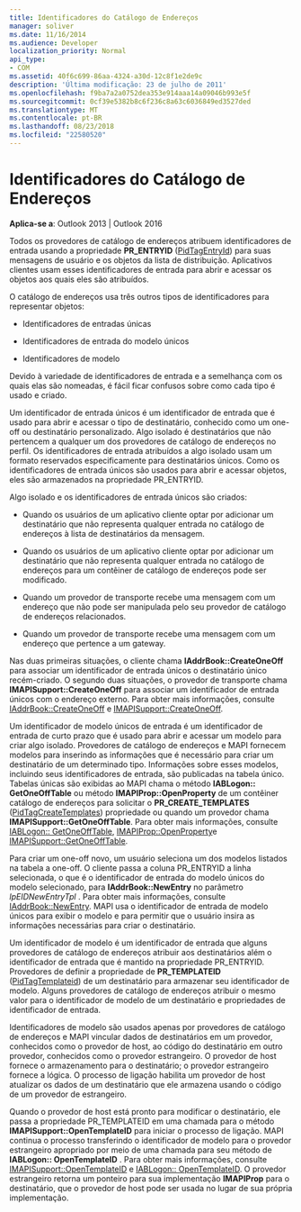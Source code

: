 ```yaml
---
title: Identificadores do Catálogo de Endereços
manager: soliver
ms.date: 11/16/2014
ms.audience: Developer
localization_priority: Normal
api_type:
- COM
ms.assetid: 40f6c699-86aa-4324-a30d-12c8f1e2de9c
description: 'Última modificação: 23 de julho de 2011'
ms.openlocfilehash: f9ba7a2a0752dea353e914aaa14a09046b993e5f
ms.sourcegitcommit: 0cf39e5382b8c6f236c8a63c6036849ed3527ded
ms.translationtype: MT
ms.contentlocale: pt-BR
ms.lasthandoff: 08/23/2018
ms.locfileid: "22580520"
---
```

# <a name="address-book-identifiers"></a>Identificadores do Catálogo de Endereços

  
  
**Aplica-se a**: Outlook 2013 | Outlook 2016 
  
Todos os provedores de catálogo de endereços atribuem identificadores de entrada usando a propriedade **PR_ENTRYID** ([PidTagEntryId](pidtagentryid-canonical-property.md)) para suas mensagens de usuário e os objetos da lista de distribuição. Aplicativos clientes usam esses identificadores de entrada para abrir e acessar os objetos aos quais eles são atribuídos.
  
O catálogo de endereços usa três outros tipos de identificadores para representar objetos:
  
- Identificadores de entradas únicas
    
- Identificadores de entrada do modelo únicos
    
- Identificadores de modelo
    
Devido à variedade de identificadores de entrada e a semelhança com os quais elas são nomeadas, é fácil ficar confusos sobre como cada tipo é usado e criado. 
  
Um identificador de entrada únicos é um identificador de entrada que é usado para abrir e acessar o tipo de destinatário, conhecido como um one-off ou destinatário personalizado. Algo isolado é destinatários que não pertencem a qualquer um dos provedores de catálogo de endereços no perfil. Os identificadores de entrada atribuídos a algo isolado usam um formato reservados especificamente para destinatários únicos. Como os identificadores de entrada únicos são usados para abrir e acessar objetos, eles são armazenados na propriedade PR_ENTRYID.
  
Algo isolado e os identificadores de entrada únicos são criados:
  
- Quando os usuários de um aplicativo cliente optar por adicionar um destinatário que não representa qualquer entrada no catálogo de endereços à lista de destinatários da mensagem.
    
- Quando os usuários de um aplicativo cliente optar por adicionar um destinatário que não representa qualquer entrada no catálogo de endereços para um contêiner de catálogo de endereços pode ser modificado.
    
- Quando um provedor de transporte recebe uma mensagem com um endereço que não pode ser manipulada pelo seu provedor de catálogo de endereços relacionados.
    
- Quando um provedor de transporte recebe uma mensagem com um endereço que pertence a um gateway.
    
Nas duas primeiras situações, o cliente chama **IAddrBook::CreateOneOff** para associar um identificador de entrada únicos o destinatário único recém-criado. O segundo duas situações, o provedor de transporte chama **IMAPISupport::CreateOneOff** para associar um identificador de entrada únicos com o endereço externo. Para obter mais informações, consulte [IAddrBook::CreateOneOff](iaddrbook-createoneoff.md) e [IMAPISupport::CreateOneOff](imapisupport-createoneoff.md).
  
Um identificador de modelo únicos de entrada é um identificador de entrada de curto prazo que é usado para abrir e acessar um modelo para criar algo isolado. Provedores de catálogo de endereços e MAPI fornecem modelos para inserindo as informações que é necessário para criar um destinatário de um determinado tipo. Informações sobre esses modelos, incluindo seus identificadores de entrada, são publicadas na tabela único. Tabelas únicas são exibidas ao MAPI chama o método **IABLogon:: GetOneOffTable** ou método **IMAPIProp::OpenProperty** de um contêiner catálogo de endereços para solicitar o **PR_CREATE_TEMPLATES** ([PidTagCreateTemplates](pidtagcreatetemplates-canonical-property.md)) propriedade ou quando um provedor chama **IMAPISupport::GetOneOffTable**. Para obter mais informações, consulte [IABLogon:: GetOneOffTable](iablogon-getoneofftable.md), [IMAPIProp::OpenProperty](imapiprop-openproperty.md)e [IMAPISupport::GetOneOffTable](imapisupport-getoneofftable.md).
  
Para criar um one-off novo, um usuário seleciona um dos modelos listados na tabela a one-off. O cliente passa a coluna PR_ENTRYID a linha selecionada, o que é o identificador de entrada do modelo únicos do modelo selecionado, para **IAddrBook::NewEntry** no parâmetro _lpEIDNewEntryTpl_ . Para obter mais informações, consulte [IAddrBook::NewEntry](iaddrbook-newentry.md). MAPI usa o identificador de entrada de modelo únicos para exibir o modelo e para permitir que o usuário insira as informações necessárias para criar o destinatário. 
  
Um identificador de modelo é um identificador de entrada que alguns provedores de catálogo de endereços atribuir aos destinatários além o identificador de entrada que é mantido na propriedade PR_ENTRYID. Provedores de definir a propriedade de **PR_TEMPLATEID** ([PidTagTemplateid](pidtagtemplateid-canonical-property.md)) de um destinatário para armazenar seu identificador de modelo. Alguns provedores de catálogo de endereços atribuir o mesmo valor para o identificador de modelo de um destinatário e propriedades de identificador de entrada.
  
Identificadores de modelo são usados apenas por provedores de catálogo de endereços e MAPI vincular dados de destinatários em um provedor, conhecidos como o provedor de host, ao código do destinatário em outro provedor, conhecidos como o provedor estrangeiro. O provedor de host fornece o armazenamento para o destinatário; o provedor estrangeiro fornece a lógica. O processo de ligação habilita um provedor de host atualizar os dados de um destinatário que ele armazena usando o código de um provedor de estrangeiro.
  
Quando o provedor de host está pronto para modificar o destinatário, ele passa a propriedade PR_TEMPLATEID em uma chamada para o método **IMAPISupport::OpenTemplateID** para iniciar o processo de ligação. MAPI continua o processo transferindo o identificador de modelo para o provedor estrangeiro apropriado por meio de uma chamada para seu método de **IABLogon:: OpenTemplateID** . Para obter mais informações, consulte [IMAPISupport::OpenTemplateID](imapisupport-opentemplateid.md) e [IABLogon:: OpenTemplateID](iablogon-opentemplateid.md). O provedor estrangeiro retorna um ponteiro para sua implementação **IMAPIProp** para o destinatário, que o provedor de host pode ser usada no lugar de sua própria implementação. 
  

